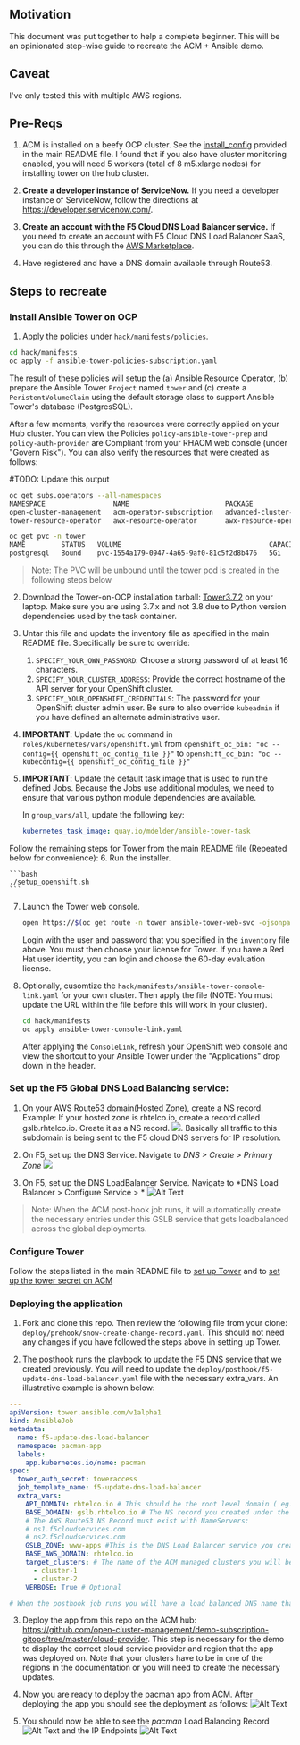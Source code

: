 ## Motivation
This document was put together to help a complete beginner. This will be an opinionated step-wise guide to recreate the ACM + Ansible demo.

## Caveat
I've only tested this with multiple AWS regions.

## Pre-Reqs

1. ACM is installed on a beefy OCP cluster. See the [install_config](https://github.com/mdelder/k8s-pacman-app#install-configyaml) provided in the main README file. I found that if you also have cluster monitoring enabled, you will need 5 workers (total of 8 m5.xlarge nodes) for installing tower on the hub cluster.

2. **Create a developer instance of ServiceNow.** If you need a developer instance of ServiceNow, follow the directions at https://developer.servicenow.com/.

3. **Create an account with the F5 Cloud DNS Load Balancer service.** If you need to create an account with F5 Cloud DNS Load Balancer SaaS, you can do this through the [AWS Marketplace](https://aws.amazon.com/marketplace/pp/F5-Networks-F5-DNS-Load-Balancer-Cloud-Service/B07W3P8HM4).

4. Have registered and have a DNS domain available through Route53.

## Steps to recreate

### Install Ansible Tower on OCP

1. Apply the policies under `hack/manifests/policies`.

  ```bash
  cd hack/manifests
  oc apply -f ansible-tower-policies-subscription.yaml
  ```

  The result of these policies will setup the (a) Ansible Resource Operator, (b) prepare the Ansible Tower `Project` named `tower` and (c) create a `PeristentVolumeClaim` using the default storage class to support Ansible Tower's database (PostgresSQL).

  After a few moments, verify the resources were correctly applied on your Hub cluster. You can view the Policies `policy-ansible-tower-prep` and `policy-auth-provider` are Compliant from your RHACM web console (under "Govern Risk"). You can also verify the resources that were created as follows:

#TODO: Update this output

  ```bash
  oc get subs.operators --all-namespaces
  NAMESPACE                 NAME                        PACKAGE                       SOURCE                CHANNEL
  open-cluster-management   acm-operator-subscription   advanced-cluster-management   acm-custom-registry   release-2.1
  tower-resource-operator   awx-resource-operator       awx-resource-operator         redhat-operators      release-0.1

  oc get pvc -n tower
  NAME         STATUS   VOLUME                                     CAPACITY   ACCESS MODES   STORAGECLASS   AGE
  postgresql   Bound    pvc-1554a179-0947-4a65-9af0-81c5f2d8b476   5Gi        RWO            gp2            3d20h
```

>Note: The PVC will be unbound until the tower pod is created in the following steps below

2. Download the Tower-on-OCP installation tarball: [Tower3.7.2](https://releases.ansible.com/ansible-tower/setup_openshift/ansible-tower-openshift-setup-3.7.2-1.tar.gz) on your laptop. Make sure you are using 3.7.x and not 3.8 due to Python version dependencies used by the task container.

3. Untar this file and update the inventory file as specified in the main README file. Specifically be sure to override:

    1. `SPECIFY_YOUR_OWN_PASSWORD`: Choose a strong password of at least 16 characters.
    2. `SPECIFY_YOUR_CLUSTER_ADDRESS`: Provide the correct hostname of the API server for your OpenShift cluster.
    3. `SPECIFY_YOUR_OPENSHIFT_CREDENTIALS`: The password for your OpenShift cluster admin user. Be sure to also override `kubeadmin` if you have defined an alternate administrative user.

4. **IMPORTANT**: Update the `oc` command in `roles/kubernetes/vars/openshift.yml` from `openshift_oc_bin: "oc --config={{ openshift_oc_config_file }}"` to `openshift_oc_bin: "oc --kubeconfig={{ openshift_oc_config_file }}"`

5. **IMPORTANT**: Update the default task image that is used to run the defined Jobs. Because the Jobs use additional modules, we need to ensure that various python module dependencies are available.

    In `group_vars/all`, update the following key:
    ```yaml
    kubernetes_task_image: quay.io/mdelder/ansible-tower-task
   ```

Follow the remaining steps for Tower from the main README file (Repeated below for convenience):
6. Run the installer.

    ```bash
    ./setup_openshift.sh
    ```

7. Launch the Tower web console.

    ```bash
    open https://$(oc get route -n tower ansible-tower-web-svc -ojsonpath='{.status.ingress[0].host}')
    ```

    Login with the user and password that you specified in the `inventory` file above. You must then choose your license for Tower. If you have a Red Hat user identity, you can login and choose the 60-day evaluation license.

8. Optionally, cusomtize the `hack/manifests/ansible-tower-console-link.yaml` for your own cluster. Then apply the file (NOTE: You must update the URL within the file before this will work in your cluster).

    ```bash
    cd hack/manifests
    oc apply ansible-tower-console-link.yaml
    ```

    After applying the `ConsoleLink`, refresh your OpenShift web console and view the shortcut to your Ansible Tower under the "Applications" drop down in the header.


### Set up the F5 Global DNS Load Balancing service:

1. On your AWS Route53 domain(Hosted Zone), create a NS record. Example: If your hosted zone is rhtelco.io, create a record called gslb.rhtelco.io. Create it as a NS record.
![](images/route53.png ). Basically all traffic to this subdomain is being sent to the F5 cloud DNS servers for IP resolution.

2. On F5, set up the DNS Service. Navigate to *DNS > Create > Primary Zone* ![](images/F5PrimaryZone.png)

3. On F5, set up the DNS LoadBalancer Service. Navigate to *DNS Load Balancer > Configure Service > * ![Alt Text](images/F5GSLBService.png )

> Note: When the ACM post-hook job runs, it will automatically create the necessary entries under this GSLB service that gets loadbalanced across the global deployments.

### Configure Tower

Follow the steps listed in the main README file to [ set up Tower](https://github.com/RedHatTelco/k8s-pacman-app#configure-projects-for-servicenow-and-f5-cloud-dns-load-balancer) and to [set up the tower secret on ACM](https://github.com/RedHatTelco/k8s-pacman-app#configure-toweraccess-secret-and-create-ansible-tower-token)

### Deploying the application

1. Fork and clone this repo. Then review the following file from your clone: `deploy/prehook/snow-create-change-record.yaml`. This should not need any changes if you have followed the steps above in setting up Tower.

2. The posthook runs the playbook to update the F5 DNS service that we created previously. You will need to update the `deploy/posthook/f5-update-dns-load-balancer.yaml` file with the necessary extra_vars. An illustrative example is shown below:

``` yaml
---
apiVersion: tower.ansible.com/v1alpha1
kind: AnsibleJob
metadata:
  name: f5-update-dns-load-balancer
  namespace: pacman-app
  labels:
    app.kubernetes.io/name: pacman
spec:
  tower_auth_secret: toweraccess
  job_template_name: f5-update-dns-load-balancer
  extra_vars:
    API_DOMAIN: rhtelco.io # This should be the root level domain ( eg: the route53 domain rhtelco.io)
    BASE_DOMAIN: gslb.rhtelco.io # The NS record you created under the main domain (This domain is delegated to the f5 service)
    # The AWS Route53 NS Record must exist with NameServers:
    # ns1.f5cloudservices.com
    # ns2.f5cloudservices.com
    GSLB_ZONE: www-apps #This is the DNS Load Balancer service you created in F5 SaaS
    BASE_AWS_DOMAIN: rhtelco.io
    target_clusters: # The name of the ACM managed clusters you will be deploying pacman on.
      - cluster-1
      - cluster-2
    VERBOSE: True # Optional

# When the posthook job runs you will have a load balanced DNS name that looks like this: pacman.www-apps.gslb.rhtelco.io
```

3. Deploy the app from this repo on the ACM hub: https://github.com/open-cluster-management/demo-subscription-gitops/tree/master/cloud-provider. This step is necessary for the demo to display the correct cloud service provider and region that the app was deployed on. Note that your clusters have to be in one of the regions in the documentation or you will need to create the necessary updates.

4. Now you are ready to deploy the pacman app from ACM. After deploying the app you should see the deployment as follows: ![Alt Text](images/pacman.png )

5. You should now be able to see the *pacman* Load Balancing Record ![Alt Text](images/f5LBR.png ) and the IP Endpoints ![Alt Text](images/f5IP.png )
